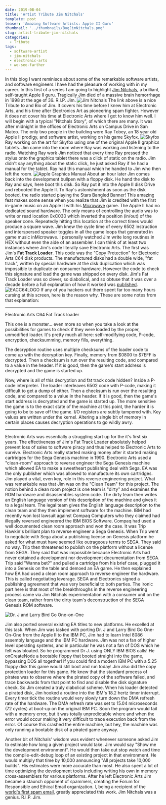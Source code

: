 ```yaml
---
date: 2019-08-04
title: 'Artist Tribute Jim Nitchals'
template: post
teaser: 'Amazing Software Artists: Apple II Guru'
thumbnail: '../thumbnails/BugJimNitchals.png'
slug: artist-tribute-jim-nitchals
categories:
  - Tribute
tags:
  - software-artist
  - jim-nitchals
  - electronic-arts
  - we-see-farther
---
```


In this blog I want reminisce about some of the remarkable software artists, and software engineers I have had the pleasure of working with in my career.  In this first of a series I am going to highlight [Jim Nitchals](http://www.gamedesignersremembered.com/jim-nitchals/category/all), a brilliant, self-taught Apple II guru.  Tragically Jim died of a massive brain hemorrhage in 1998 at the age of 36.  R.I.P. Jim.
![Jim Nitchals](../images/Nitchals.png)
The link above is a nice Tribute to and Bio of Jim.  It covers his time before I knew him at Electronic Arts, and his time after Electronics Art as pioneering spam fighter.  However it does not cover his time at Electronic Arts where I got to know him well.  I will begin with a typical "Nitchals Story", of which there are many.
It was after midnight in the offices of Electronic Arts on Campus Drive in San Mateo.  The only two people in the building were Ray Tobey, an 18 year old Apple II prodigy, and software artist, working on his game Skyfox.
 ![Skyfox](../images/Skyfox.png)
 Ray working on the art for Skyfox using one of the original Apple II graphics tablets.  Jim came into the room where Ray was working and listening to the radio.  Watching Ray work Jim noticed that every time Ray pressed the stylus onto the graphics tablet there was a click of static on the radio.  Jim didn't say anything about the static click, he just asked Ray if he had a manual for the tablet.  Ray had this manual which he handed to Jim who then left the room. ![Apple Graphics Manual](../images/AppleTabletManual.png)  About an hour later Jim comes back into the development bullpen with a floppy disk.  He hand the disk to Ray and says, here boot this disk.   So Ray put it into the Apple II disk Drive and rebooted the Apple II.  To Ray's astonishment as soon as the disk booted, the radio started playing the Stars Bangled Banner! This amazing feat makes some sense when you realize that Jim is credited with the first in-game music on an Apple II with his [Microwave]("https://www.youtube.com/watch?v=8EXWxgmym0E) game.  The Apple II had no dedicated sound hardware. The only  means of controlling the audio was to write or read location 0xC030 which inverted the position (in/out) of the speaker cone. Repeatedly hitting this location at the correct times would produce a square wave.  Jim knew the cycle time of every 6502 instruction and interspersed speaker toggles in all the game loops that generated in game music inMicrowave.  I personally watched Jim write long routines in HEX without even the aide of an assembler.
 I can think of at least two instances where Jim's code literally save Electronic Arts.  The first was Jim's **Fat Track Loader**. This code was the "Copy Protection" for Electronic Arts C64 disk products.  The manufactured disks had a double wide, "fat track", written by special hardware at the disk duplication which was impossible to duplicate on consumer hardware.  However the code to check this signature and load the game was shipped on every disk. Jim's Fat Track Loader was so clever, so diabolical, and so obtuse that it was over a decade before a full explanation of how it worked was [published](https://c64preservation.com/files/EaLoader.txt).
 ![EACC64LOGO](../images/EALOGOC64.png) If any of you hackers out there spent far too many hours cursing at this screen, here is the reason why.  These are some notes from that explanation:
 ***
 Electronic Arts C64 Fat Track loader

This one is a monster… even more so when you take a look at the possibilities for games to check if they were loaded by the proper, unmodified loader.
It's pretty much all here: self-modifying code, P-code, encryption, checksumming, memory fills, everything.

The decryption routine uses multiple checksums of the loader code to come up with the decryption key.
Finally, memory from $0800 to $7EFF is decrypted.
Then a checksum is run over the resulting code, and compared to a value in the header.
If it is good, then the game's start address is decrypted and the game is started up.

Now, where is all of this decryption and fat track code hidden?
Inside a P-code interpreter.  The loader interleaves 6502 code with P-code, making it difficult to get a dump of either. Then a checksum is run over the resulting code, and compared to a value in the header.  If it is good, then the game's start address is decrypted and the game is started up.  The more sensitive the game is to the exact state of the machine at this point, the harder it is going to be to save off the game.  I/O registers are subtly tampered with.  Key values are written under the kernel.  Altering a single bit of memory in certain places causes decryption operations to go wildly awry.
***
Electronic Arts was essentially a struggling start up for the it's first six years.  The effectiveness of Jim's Fat Track Loader absolutely helped prevent loss of sales to software piracy and thus helped to Electronic Arts to survive.   Electronic Arts really started making money after it started making cartridges for the Sega Genesis machine in 1990.  Electronic Arts used a "clean-room" approach to reverse engineer the Sega Genesis machine which allowed EA to make a sweetheart publishing deal with Sega.  EA was the only publisher which was allowed to manufacture its own cartridges.  Jim played a vital, even key, role in this reverse engineering project.  What was remarkable was that Jim was on the "Clean Team" for this project.  The notion behind a clean room project is one team is "dirty" and examines the ROM hardware and disassembles system code. The dirty team then writes an English language version of this description of the machine and gives it to a legal team.  The legal team gives the English language description to the clean team and they then implement software for the machine.  IBM had recently won lost lawsuit against  Compaq Computers who they claimed had illegally reversed engineered the IBM BIOS Software.  Compaq had used a well documented clean room approach and won the case.  It was Trip Hawkin's brilliant plan to reverse engineer a Sega Genesis.  When Trip went to negotiate with Sega about a publishing license on Genesis platform he asked for what must have seemed like outrageous terms to SEGA.  They said no way.  Trip then threatened to publish on the platform without a license from SEGA.  They said that was impossible because Electronic Arts had never obtained a development nor development documentation from SEGA.   Trip said "Wanna bet?" and pulled a cartridge from his brief case, plugged it into a Genesis on the table and demoed an EA game.  He then explained how EA had used a clean room approach to reverse engineer the hardware.   This is called negotiating leverage.  SEGA and Electronics signed a publishing agreement that was very beneficial to both parties. The ironic part here is that most of the breakthroughs in the reverse engineering process came via Jim Nitchals experimentation with a consumer unit on the clean team, rather from the dirty team's deconstruction of the SEGA Genesis ROM software.

![Dr. J and Larry Bird Go One-on-One](../images/DrJandLarryBird.png)

Jim also ported several existing EA titles to new platforms.  He excelled at this task.  When Jim was tasked with porting Dr. J and Larry Bird Go One-On-One from the Apple II to the IBM PC, Jim had to learn Intel 8086 assembly language and the IBM PC hardware.  Jim was not a fan of higher level operating systems, and in particular he was not a fan of DOS which he felt was bloated.  So he programmed Dr J. using ONLY IBM BIOS calls! He onCreateNode a bootable floppy that booted straight into the game, bypassing DOS all together! If you could find a modern IBM PC with a 5.25 floppy disk this game would still boot and run today!   Jim also did the copy protection loader for this game.  He knew that the standard process of pirates was to observe where the pirated copy of the software failed, and trace backwards from that point to find and disable the disk signature check.  So Jim created a truly diabolical scheme.  When his loader detected a pirated disk, Jim hooked a routine into the IBM's 18.2 hertz timer interrupt.   Every timer tick the routine would very slowly turn down the DMA refresh rate of the hardware. The DMA refresh rate was set to 15.04 microseconds (72 cycles) at boot-up on the original IBM PC. Soon the program would fail with a memory error, but it was totally unpredictable where and when the error would occur making it very difficult to trace execution back from the error.   Of course this crashed the entire machine, but hey, the machine was only running a bootable disk of a pirated game anyway.

Another bit of Nitchals' wisdom was evident whenever someone asked Jim to estimate how long a given project would take.   Jim would say "Show me the development environment". He would then take out stop watch and time the compile-edit-debug loop of an existing project in that environment.  He would multiply that time by 10,000 announcing "All projects take 10,000 builds".  His estimates were more accurate than most.  He also spent a lot of time optimizing the development tools including writing his own in memory cross-assemblers for various platforms.   After he left Electronic Arts Jim became a staunch opponent of spammers, creating the Forum for Responsible and Ethical Email organization.  I, being a recipient of the [world's first spam email](https://www.templetons.com/brad/spamreact.html), greatly appreciated  this work. Jim Nitchals was a genius.  R.I.P. Jim.
